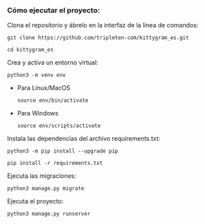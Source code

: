 ### Cómo ejecutar el proyecto:

Clona el repositorio y ábrelo en la interfaz de la línea de comandos: 

```
git clone https://github.com/tripleten-com/kittygram_es.git
```

```
cd kittygram_es
```

Crea y activa un entorno virtual:

```
python3 -m venv env
```

* Para Linux/MacOS

    ```
    source env/bin/activate
    ```

* Para Windows

    ```
    source env/scripts/activate
    ```

Instala las dependencias del archivo requirements.txt:

```
python3 -m pip install --upgrade pip
```

```
pip install -r requirements.txt
```

Ejecuta las migraciones:

```
python3 manage.py migrate
```

Ejecuta el proyecto:

```
python3 manage.py runserver
```

